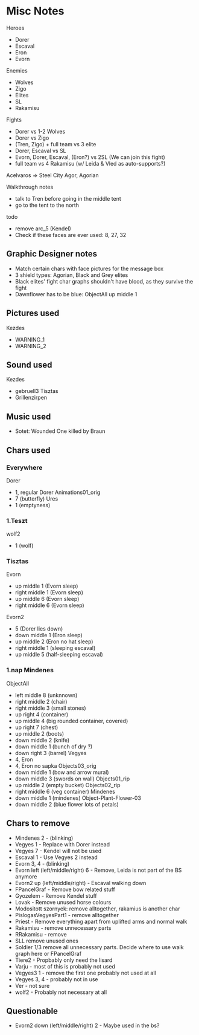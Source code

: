 # Misc Notes

Heroes

- Dorer
- Escaval
- Eron
- Evorn

Enemies

- Wolves
- Zigo
- Elites
- SL
- Rakamisu

Fights

- Dorer vs 1-2 Wolves
- Dorer vs Zigo
- (Tren, Zigo) + full team vs 3 elite
- Dorer, Escaval vs SL
- Evorn, Dorer, Escaval, (Eron?) vs 2SL (We can join this fight)
- full team vs 4 Rakamisu (w/ Leida & Vled as auto-supports?)

Acelvaros => Steel City
Agor, Agorian

Walkthrough notes

- talk to Tren before going in the middle tent
- go to the tent to the north

todo

- remove arc_5 (Kendel)
- Check if these faces are ever used: 8, 27, 32

## Graphic Designer notes

- Match certain chars with face pictures for the message box
- 3 shield types: Agorian, Black and Grey elites
- Black elites' fight char graphs shouldn't have blood, as they survive the fight
- Dawnflower has to be blue: ObjectAll up middle 1

## Pictures used

Kezdes

- WARNING_1
- WARNING_2

## Sound used

Kezdes

- gebruell3
  Tisztas
- Grillenzirpen

## Music used

- Sotet: Wounded One killed by Braun

## Chars used

### Everywhere

Dorer

- 1, regular Dorer
  Animations01_orig
- 7 (butterfly)
  Ures
- 1 (emptyness)

### 1.Teszt

wolf2

- 1 (wolf)

### Tisztas

Evorn

- up middle 1 (Evorn sleep)
- right middle 1 (Evorn sleep)
- up middle 6 (Evorn sleep)
- right middle 6 (Evorn sleep)

Evorn2

- 5 (Dorer lies down)
- down middle 1 (Eron sleep)
- up middle 2 (Eron no hat sleep)
- right middle 1 (sleeping escaval)
- up middle 5 (half-sleeping escaval)

### 1.nap Mindenes

ObjectAll

- left middle 8 (unknnown)
- right middle 2 (chair)
- right middle 3 (small stones)
- up right 4 (container)
- up middle 4 (big rounded container, covered)
- up right 7 (chest)
- up middle 2 (boots)
- down middle 2 (knife)
- down middle 1 (bunch of dry ?)
- down right 3 (barrel)
  Vegyes
- 4, Eron
- 4, Eron no sapka
  Objects03_orig
- down middle 1 (bow and arrow mural)
- down middle 3 (swords on wall)
  Objects01_rip
- up middle 2 (empty bucket)
  Objects02_rip
- right middle 6 (veg container)
  Mindenes
- down middle 1 (mindenes)
  Object-Plant-Flower-03
- down middle 2 (blue flower lots of petals)

## Chars to remove

- Mindenes 2 - (blinking)
- Vegyes 1 - Replace with Dorer instead
- Vegyes 7 - Kendel will not be used
- Escaval 1 - Use Vegyes 2 instead
- Evorn 3, 4 - (blinking)
- Evorn left (left/middle/right) 6 - Remove, Leida is not part of the BS anymore
- Evorn2 up (left/middle/right) - Escaval walking down
- FPancelGraf - Remove bow related stuff
- Gyozelem - Remove Kendel stuff
- Lovak - Remove unused horse colours
- Modositott szornyek: remove alltogether, rakamius is another char
- PislogasVegyesPart1 - remove alltogether
- Priest - Remove everything apart from uplifted arms and normal walk
- Rakamisu - remove unnecessary parts
- RRakamisu - remove
- SLL remove unused ones
- Soldier 1/3 remove all unnecessary parts. Decide where to use walk graph here or FPancelGraf
- Tiere2 - Propbably only need the lisard
- Varju - most of this is probably not used
- Vegyes3 1 - remove the first one probably not used at all
- Vegyes 3, 4 - probably not in use
- Ver - not sure
- wolf2 - Probably not necessary at all

## Questionable

- Evorn2 down (left/middle/right) 2 - Maybe used in the bs?
